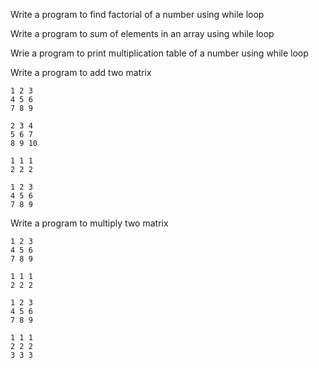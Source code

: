 Write a program to find factorial of a number using while loop

Write a program to sum of elements in an array using while loop

Wrie a program to print multiplication table of a number using while loop

Write a program to add two matrix
```
1 2 3
4 5 6
7 8 9

2 3 4
5 6 7
8 9 10
```
```
1 1 1
2 2 2

1 2 3
4 5 6
7 8 9
```
Write a program to multiply two matrix
```
1 2 3
4 5 6
7 8 9

1 1 1
2 2 2
```
```
1 2 3
4 5 6
7 8 9

1 1 1
2 2 2
3 3 3
```
